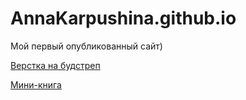 

# AnnaKarpushina.github.io
Мой первый опубликованный сайт)

[Верстка на будстреп](https://annakarpushina.github.io/Верстка%20будстреп/)

[Мини-книга](https://annakarpushina.github.io/Мини-книга/src/) 


